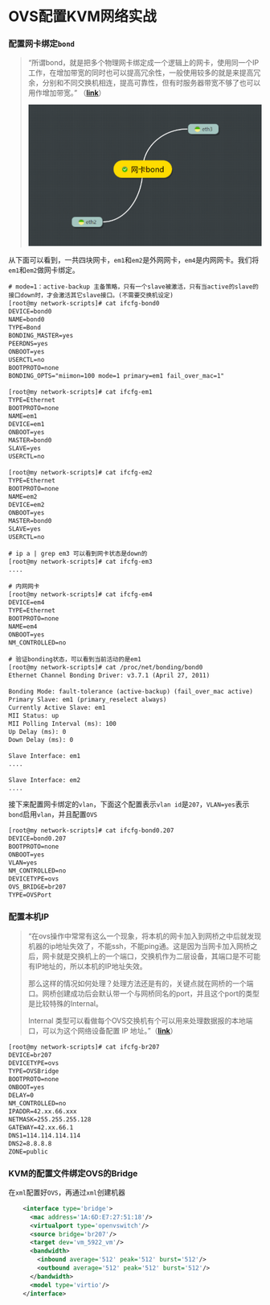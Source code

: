 # OVS配置KVM网络实战

### 配置网卡绑定`bond`

> “所谓bond，就是把多个物理网卡绑定成一个逻辑上的网卡，使用同一个IP工作，在增加带宽的同时也可以提高冗余性，一般使用较多的就是来提高冗余，分别和不同交换机相连，提高可靠性，但有时服务器带宽不够了也可以用作增加带宽。” （[**link**](https://www.linuxprobe.com/actual-combat-nic-bond.html)）
>
> ![image-20221130154352916](OVS配置KVM网络实战.assets/image-20221130154352916.png) 


从下面可以看到，一共四块网卡，`em1`和`em2`是外网网卡，`em4`是内网网卡。我们将`em1`和`em2`做网卡绑定。
```shell
# mode=1：active-backup 主备策略，只有一个slave被激活，只有当active的slave的接口down时，才会激活其它slave接口。(不需要交换机设定)
[root@my network-scripts]# cat ifcfg-bond0
DEVICE=bond0
NAME=bond0
TYPE=Bond
BONDING_MASTER=yes
PEERDNS=yes
ONBOOT=yes
USERCTL=no
BOOTPROTO=none
BONDING_OPTS="miimon=100 mode=1 primary=em1 fail_over_mac=1"

[root@my network-scripts]# cat ifcfg-em1
TYPE=Ethernet
BOOTPROTO=none
NAME=em1
DEVICE=em1
ONBOOT=yes
MASTER=bond0
SLAVE=yes
USERCTL=no

[root@my network-scripts]# cat ifcfg-em2
TYPE=Ethernet
BOOTPROTO=none
NAME=em2
DEVICE=em2
ONBOOT=yes
MASTER=bond0
SLAVE=yes
USERCTL=no

# ip a | grep em3 可以看到网卡状态是down的
[root@my network-scripts]# cat ifcfg-em3
....

# 内网网卡
[root@my network-scripts]# cat ifcfg-em4
DEVICE=em4
TYPE=Ethernet
BOOTPROTO=none
NAME=em4
ONBOOT=yes
NM_CONTROLLED=no

# 验证bonding状态，可以看到当前活动的是em1
[root@my network-scripts]# cat /proc/net/bonding/bond0
Ethernet Channel Bonding Driver: v3.7.1 (April 27, 2011)

Bonding Mode: fault-tolerance (active-backup) (fail_over_mac active)
Primary Slave: em1 (primary_reselect always)
Currently Active Slave: em1
MII Status: up
MII Polling Interval (ms): 100
Up Delay (ms): 0
Down Delay (ms): 0

Slave Interface: em1
....

Slave Interface: em2
....
```

接下来配置网卡绑定的`vlan`，下面这个配置表示`vlan id`是`207`，`VLAN=yes`表示`bond`启用`vlan`，并且配置`OVS`

```shell
[root@my network-scripts]# cat ifcfg-bond0.207
DEVICE=bond0.207
BOOTPROTO=none
ONBOOT=yes
VLAN=yes
NM_CONTROLLED=no
DEVICETYPE=ovs
OVS_BRIDGE=br207
TYPE=OVSPort
```



### 配置本机IP

> “在ovs操作中常常有这么一个现象，将本机的网卡加入到网桥之中后就发现机器的ip地址失效了，不能ssh，不能ping通。这是因为当网卡加入网桥之后，网卡就是交换机上的一个端口，交换机作为二层设备，其端口是不可能有IP地址的，所以本机的IP地址失效。
>
> 那么这样的情况如何处理？处理方法还是有的，关键点就在网桥的一个端口。网桥创建成功后会默认带一个与网桥同名的port，并且这个port的类型是比较特殊的Internal。
>
> Internal 类型可以看做每个OVS交换机有个可以用来处理数据报的本地端口，可以为这个网络设备配置 IP 地址。”（[**link**](https://www.cnblogs.com/goldsunshine/p/11946098.html)）

```shell
[root@my network-scripts]# cat ifcfg-br207
DEVICE=br207
DEVICETYPE=ovs
TYPE=OVSBridge
BOOTPROTO=none
ONBOOT=yes
DELAY=0
NM_CONTROLLED=no
IPADDR=42.xx.66.xxx
NETMASK=255.255.255.128
GATEWAY=42.xx.66.1
DNS1=114.114.114.114
DNS2=8.8.8.8
ZONE=public
```



### KVM的配置文件绑定OVS的Bridge

在`xml`配置好`OVS`，再通过`xml`创建机器

```xml
    <interface type='bridge'>
      <mac address='1A:6D:E7:27:51:18'/>
      <virtualport type='openvswitch'/>
      <source bridge='br207'/>
      <target dev='vm_5922_vm'/>
      <bandwidth>
        <inbound average='512' peak='512' burst='512'/>
        <outbound average='512' peak='512' burst='512'/>
      </bandwidth>
      <model type='virtio'/>
    </interface>
```

